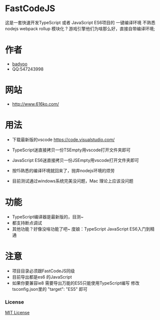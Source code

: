 # FastCodeJS
这是一套快速开发TypeScript 或者 JavaScript ES6项目的 一键编译环境
不熟悉nodejs webpack rollup 模块化 ? 游戏引擎他们为啥那么好，直接自带编译环境;
# 作者
* [badyoo](https://github.com/badyoo)
* QQ:547243998

# 网站
* http://www.616ko.com/

# 用法
* 下载最新版的vscode https://code.visualstudio.com/
* TypeScript迷直接拷贝一份TSEmpty用vscode打开文件夹即可
* JavaScript ES6迷直接拷贝一份JSEmpty用vscode打开文件夹即可
* 按f5熟悉的编译环境就回来了，抛弃nodejs环境的烦劳

* 目前测试通过windows系统完美没问题，Mac 理论上应该没问题

# 功能
* TypeScript编译器是最新版的，目测~
* 都支持断点调试
* 其他功能？好像没啥功能了吧~ 度娘：TypeScript JavaScript ES6入门到精通

# 注意
* 项目目录必须跟FastCodeJS同级
* 目前导出都是es6 的JavaScript 
* 如果你要兼容ie8 需要导出万能的ES5只能使用TypeScript编写
  修改tsconfig.json里的 "target": "ES5" 即可


### License
[MIT License](https://github.com/badyoo/FastCodeJS/blob/master/LICENSE)
